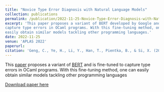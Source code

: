```yaml
---
title: "Novice Type Error Diagnosis with Natural Language Models"
collection: publications
permalink: /publication/2022-11-25-Novice-Type-Error-Diagnosis-with-Natural-Language-Models
excerpt: 'This paper proposes a variant of BERT developed by Google and is fine-tuned to
capture type errors in OCaml programs. With this fine-tuning method, one can
easily obtain similar models tackling other programming languages.'
date: 2022-11-25
venue: 'APLAS 2022'
paperurl:
citation: 'Geng, C., Ye, H., Li, Y., Han, T., Pientka, B., & Si, X. (2022, November). Novice Type Error Diagnosis with Natural Language Models. In Asian Symposium on Programming Languages and Systems (pp. 196-214). Cham: Springer Nature Switzerland.'
---
```

This [paper](https://link.springer.com/chapter/10.1007/978-3-031-21037-2_10) proposes a variant of [BERT](https://arxiv.org/abs/1810.04805) and is fine-tuned to
capture type errors in OCaml programs. With this fine-tuning method, one can
easily obtain similar models tackling other programming languages

[Download paper here](https://arxiv.org/pdf/2210.03682.pdf)

<!-- Recommended citation: Your Name, You. (2009). "Paper Title Number 1." <i>Journal 1</i>. 1(1). -->